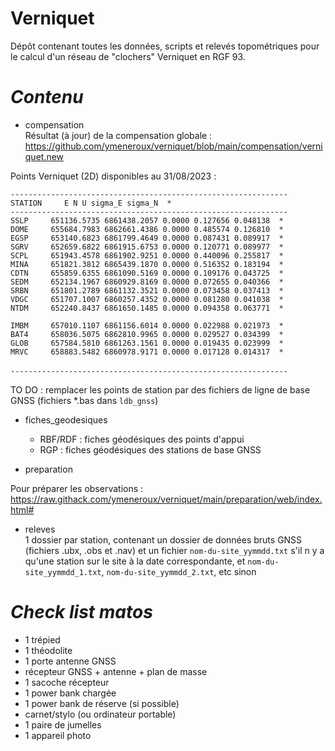 # Verniquet

Dépôt contenant toutes les données, scripts et relevés topométriques pour le calcul d'un réseau de "clochers" Verniquet en RGF 93.

# _Contenu_

* compensation <br/>
Résultat (à jour) de la compensation globale :<br/>
https://github.com/ymeneroux/verniquet/blob/main/compensation/verniquet.new

Points Verniquet (2D) disponibles au 31/08/2023 : <br/>

``--------------------------------------------------------------``<br/>
``STATION     E N U sigma_E sigma_N  *``<br/>
``--------------------------------------------------------------``<br/>
  ``SSLP     651136.5735 6861438.2057 0.0000 0.127656 0.048138  *  ``<br/>
  ``DOME     655684.7983 6862661.4386 0.0000 0.485574 0.126810  *  ``<br/>
  ``EGSP     653140.6823 6861799.4649 0.0000 0.087431 0.089917  *  ``<br/>
  ``SGRV     652659.6822 6861915.6753 0.0000 0.120771 0.089977  *  ``<br/>
  ``SCPL     651943.4578 6861902.9251 0.0000 0.440096 0.255817  *  ``<br/>
  ``MINA     651821.3812 6865439.1870 0.0000 0.516352 0.183194  *  ``<br/>
  ``CDTN     655859.6355 6861090.5169 0.0000 0.109176 0.043725  *  ``<br/>
  ``SEDM     652134.1967 6860929.8169 0.0000 0.072655 0.040366  *  ``<br/>
  ``SRBN     651801.2789 6861132.3521 0.0000 0.073458 0.037413  *  ``<br/>
  ``VDGC     651707.1007 6860257.4352 0.0000 0.081280 0.041038  *  ``<br/>
  ``NTDM     652240.8437 6861650.1485 0.0000 0.094358 0.063771  *  ``<br/>
  ``                                                               ``<br/>
  ``IMBM     657010.1107 6861156.6014 0.0000 0.022988 0.021973  *  ``<br/>
  ``BAT4     658036.5075 6862810.9965 0.0000 0.029527 0.034399  *  ``<br/>
  ``GLOB     657584.5810 6861263.1561 0.0000 0.019435 0.023999  *  ``<br/>
  ``MRVC     658883.5482 6860978.9171 0.0000 0.017128 0.014317  *  ``<br/>	 
``--------------------------------------------------------------``<br/>


TO DO : remplacer les points de station par des fichiers de ligne de base GNSS (fichiers *.bas dans ``ldb_gnss``)

* fiches_geodesiques
    * RBF/RDF : fiches géodésiques des points d'appui
    * RGP : fiches géodésiques des stations de base GNSS

* preparation

Pour préparer les observations : <br/>
https://raw.githack.com/ymeneroux/verniquet/main/preparation/web/index.html#

* releves<br/>
1 dossier par station, contenant un dossier de données bruts GNSS (fichiers .ubx, .obs et .nav) et un fichier ``nom-du-site_yymmdd.txt`` s'il n y a qu'une station sur le site à la date correspondante, et ``nom-du-site_yymmdd_1.txt``, ``nom-du-site_yymmdd_2.txt``, etc sinon

# _Check list matos_
* 1 trépied
* 1 théodolite
* 1 porte antenne GNSS
* récepteur GNSS + antenne + plan de masse
* 1 sacoche récepteur
* 1 power bank chargée
* 1 power bank de réserve (si possible)
* carnet/stylo (ou ordinateur portable)
* 1 paire de jumelles
* 1 appareil photo

